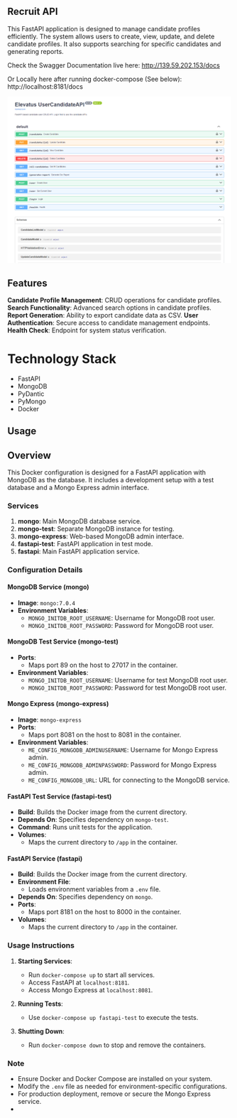 Recruit API
------------

This FastAPI application is designed to manage candidate profiles efficiently. The system allows users to create, view, update, and delete candidate profiles. It also supports searching for specific candidates and generating reports.

Check the Swagger Documentation live here: http://139.59.202.153/docs

Or Locally here after running docker-compose (See below): http://localhost:8181/docs

![Swagger Documentation](./assets/swagger.png)


## Features

**Candidate Profile Management**: CRUD operations for candidate profiles.
**Search Functionality**: Advanced search options in candidate profiles.
**Report Generation**: Ability to export candidate data as CSV.
**User Authentication**: Secure access to candidate management endpoints.
**Health Check**: Endpoint for system status verification.

# Technology Stack
- FastAPI
- MongoDB
- PyDantic
- PyMongo
- Docker

Usage
------------

## Overview
This Docker configuration is designed for a FastAPI application with MongoDB as the database. It includes a development setup with a test database and a Mongo Express admin interface.

### Services
1. **mongo**: Main MongoDB database service.
2. **mongo-test**: Separate MongoDB instance for testing.
3. **mongo-express**: Web-based MongoDB admin interface.
4. **fastapi-test**: FastAPI application in test mode.
5. **fastapi**: Main FastAPI application service.

### Configuration Details

#### MongoDB Service (mongo)
- **Image**: `mongo:7.0.4`
- **Environment Variables**:
  - `MONGO_INITDB_ROOT_USERNAME`: Username for MongoDB root user.
  - `MONGO_INITDB_ROOT_PASSWORD`: Password for MongoDB root user.

#### MongoDB Test Service (mongo-test)
- **Ports**:
  - Maps port 89 on the host to 27017 in the container.
- **Environment Variables**:
  - `MONGO_INITDB_ROOT_USERNAME`: Username for test MongoDB root user.
  - `MONGO_INITDB_ROOT_PASSWORD`: Password for test MongoDB root user.

#### Mongo Express (mongo-express)
- **Image**: `mongo-express`
- **Ports**:
  - Maps port 8081 on the host to 8081 in the container.
- **Environment Variables**:
  - `ME_CONFIG_MONGODB_ADMINUSERNAME`: Username for Mongo Express admin.
  - `ME_CONFIG_MONGODB_ADMINPASSWORD`: Password for Mongo Express admin.
  - `ME_CONFIG_MONGODB_URL`: URL for connecting to the MongoDB service.

#### FastAPI Test Service (fastapi-test)
- **Build**: Builds the Docker image from the current directory.
- **Depends On**: Specifies dependency on `mongo-test`.
- **Command**: Runs unit tests for the application.
- **Volumes**:
  - Maps the current directory to `/app` in the container.

#### FastAPI Service (fastapi)
- **Build**: Builds the Docker image from the current directory.
- **Environment File**:
  - Loads environment variables from a `.env` file.
- **Depends On**: Specifies dependency on `mongo`.
- **Ports**:
  - Maps port 8181 on the host to 8000 in the container.
- **Volumes**:
  - Maps the current directory to `/app` in the container.

### Usage Instructions

1. **Starting Services**:
   - Run `docker-compose up` to start all services.
   - Access FastAPI at `localhost:8181`.
   - Access Mongo Express at `localhost:8081`.

2. **Running Tests**:
   - Use `docker-compose up fastapi-test` to execute the tests.

3. **Shutting Down**:
   - Run `docker-compose down` to stop and remove the containers.

### Note
- Ensure Docker and Docker Compose are installed on your system.
- Modify the `.env` file as needed for environment-specific configurations.
- For production deployment, remove or secure the Mongo Express service.
- 